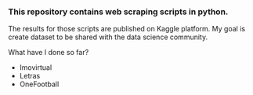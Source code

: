 ### This repository contains web scraping scripts in python. 
The results for those scripts are published on Kaggle platform. My goal is create dataset to be shared with the data science community.

What have I done so far?
- Imovirtual
- Letras
- OneFootball
